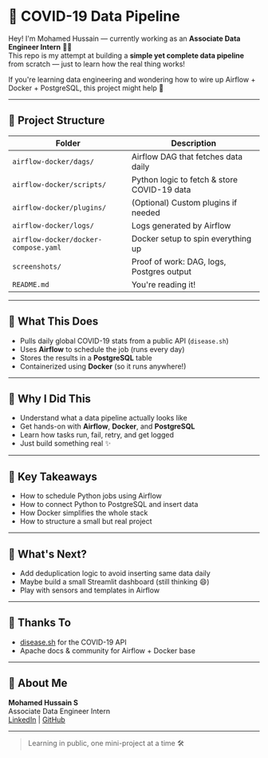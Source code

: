 # 🦠 COVID-19 Data Pipeline

Hey! I'm Mohamed Hussain — currently working as an **Associate Data Engineer Intern** 👨‍💻  
This repo is my attempt at building a **simple yet complete data pipeline** from scratch — just to learn how the real thing works!

If you're learning data engineering and wondering how to wire up Airflow + Docker + PostgreSQL, this project might help 🎯

---

## 📁 Project Structure

| Folder | Description |
|--------|-------------|
| `airflow-docker/dags/` | Airflow DAG that fetches data daily |
| `airflow-docker/scripts/` | Python logic to fetch & store COVID-19 data |
| `airflow-docker/plugins/` | (Optional) Custom plugins if needed |
| `airflow-docker/logs/` | Logs generated by Airflow |
| `airflow-docker/docker-compose.yaml` | Docker setup to spin everything up |
| `screenshots/` | Proof of work: DAG, logs, Postgres output |
| `README.md` | You're reading it! |

---

## 🚀 What This Does

- Pulls daily global COVID-19 stats from a public API (`disease.sh`)
- Uses **Airflow** to schedule the job (runs every day)
- Stores the results in a **PostgreSQL** table
- Containerized using **Docker** (so it runs anywhere!)

---

## 🎯 Why I Did This

- Understand what a data pipeline actually looks like  
- Get hands-on with **Airflow**, **Docker**, and **PostgreSQL**  
- Learn how tasks run, fail, retry, and get logged  
- Just build something real ✨

---

## 🧠 Key Takeaways

- How to schedule Python jobs using Airflow
- How to connect Python to PostgreSQL and insert data
- How Docker simplifies the whole stack
- How to structure a small but real project

---

## 🔧 What's Next?

- Add deduplication logic to avoid inserting same data daily
- Maybe build a small Streamlit dashboard (still thinking 😄)
- Play with sensors and templates in Airflow

---

## 🙌 Thanks To

- [disease.sh](https://disease.sh/) for the COVID-19 API  
- Apache docs & community for Airflow + Docker base  

---

## 👋 About Me

**Mohamed Hussain S**  
Associate Data Engineer Intern  
[LinkedIn](https://linkedin.com/in/hussainmohhdd) | [GitHub](https://github.com/mohhddhassan)

---

> Learning in public, one mini-project at a time 🛠️
